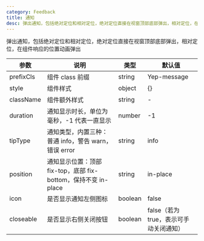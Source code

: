 ```yaml
---
category: Feedback
title: 通知
desc: 弹出通知，包括绝对定位和相对定位，绝对定位直接在视窗顶部底部弹出，相对定位，在组件响应的位置动画弹出
---
```


弹出通知，包括绝对定位和相对定位，绝对定位直接在视窗顶部底部弹出，相对定位，在组件响应的位置动画弹出

<DEMO>

| 参数      | 说明                                                           | 类型    | 默认值                                 |
| --------- | -------------------------------------------------------------- | ------- | -------------------------------------- |
| prefixCls | 组件 class 前缀                                                | string  | Yep-message                            |
| style     | 组件样式                                                       | object  | {}                                     |
| className | 组件额外样式                                                   | string  | -                                      |
| duration  | 通知显示时长，单位为毫秒，-1 代表一直显示                      | number  | -1                                     |
| tipType   | 通知类型，内置三种：普通 info，警告 warn，错误 error           | string  | info                                   |
| position  | 通知显示位置：顶部 fix-top，底部 fix-bottom，保持不变 in-place | string  | in-place                               |
| icon      | 是否显示通知左侧图标                                           | boolean | false                                  |
| closeable | 是否显示右侧关闭按钮                                           | boolean | false（若为 true，表示可手动关闭通知） |
